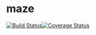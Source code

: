 # maze
[![Build Status](https://travis-ci.org/LucasEsposito/maze.svg)](https://travis-ci.org/LucasEsposito/maze)[![Coverage Status](https://coveralls.io/repos/github/LucasEsposito/maze/badge.svg?branch=master)](https://coveralls.io/github/LucasEsposito/maze?branch=master)
